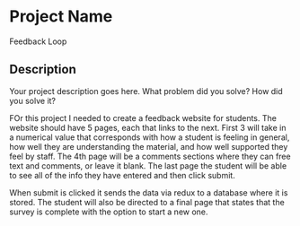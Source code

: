 # Project Name

Feedback Loop

## Description

Your project description goes here. What problem did you solve? How did you solve it?

FOr this project I needed to create a feedback website for students. The website should have 5 pages, each that links to the next. First 3 will take in a numerical value that corresponds with how a student is feeling in general, how well they are understanding the material, and how well supported they feel by staff. The 4th page will be a comments sections where they can free text and comments, or leave it blank. The last page the student will be able to see all of the info they have entered and then click submit. 

When submit is clicked it sends the data via redux to a database where it is stored. The student will also be directed to a final page that states that the survey is complete with the option to start a new one. 

